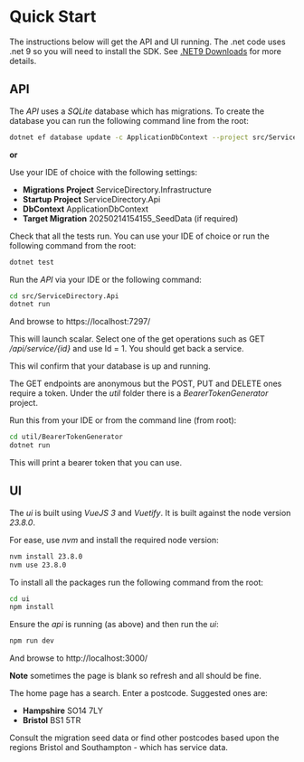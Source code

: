 ﻿# Quick Start

The instructions below will get the API and UI running. The .net code uses .net 9 so you will need to install the SDK. See [.NET9 Downloads](https://dotnet.microsoft.com/en-us/download/dotnet/9.0) for more details.

## API

The _API_ uses a _SQLite_ database which has migrations. To create the database you can run the following command line from the root:

```bash
dotnet ef database update -c ApplicationDbContext --project src/ServiceDirectory.Infrastructure --startup-project src/ServiceDirectory.Api
```

**or**

Use your IDE of choice with the following settings:

- **Migrations Project** ServiceDirectory.Infrastructure
- **Startup Project** ServiceDirectory.Api
- **DbContext** ApplicationDbContext
- **Target Migration** 20250214154155_SeedData (if required)

Check that all the tests run. You can use your IDE of choice or run the following command from the root:

```bash
dotnet test
```

Run the _API_ via your IDE or the following command:

```bash
cd src/ServiceDirectory.Api
dotnet run
```

And browse to https://localhost:7297/

This will launch scalar. Select one of the get operations such as GET _/api/service/{id}_ and use Id = 1. You should get back a service. 

This wil confirm that your database is up and running.

The GET endpoints are anonymous but the POST, PUT and DELETE ones require a token. Under the _util_ folder there is a _BearerTokenGenerator_ project.

Run this from your IDE or from the command line (from root):

```bash
cd util/BearerTokenGenerator
dotnet run
```

This will print a bearer token that you can use.

## UI

The _ui_ is built using _VueJS 3_ and _Vuetify_. It is built against the node version _23.8.0_.

For ease, use _nvm_ and install the required node version:

```bash
nvm install 23.8.0
nvm use 23.8.0
```

To install all the packages run the following command from the root:

```bash
cd ui
npm install
```

Ensure the _api_ is running (as above) and then run the _ui_:

```bash
npm run dev
```

And browse to http://localhost:3000/

**Note** sometimes the page is blank so refresh and all should be fine.

The home page has a search. Enter a postcode. Suggested ones are:

- **Hampshire** SO14 7LY
- **Bristol** BS1 5TR

Consult the migration seed data or find other postcodes based upon the regions Bristol and Southampton - which has service data.
